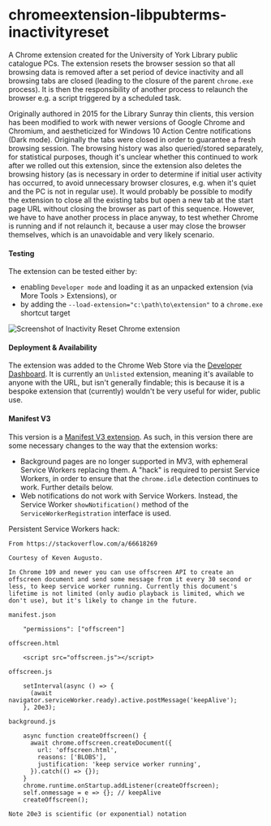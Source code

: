 # chromeextension-libpubterms-inactivityreset

A Chrome extension created for the University of York Library public catalogue PCs. The extension resets the browser session so that all browsing data is removed after a set period of device inactivity and all browsing tabs are closed (leading to the closure of the parent `chrome.exe` process). It is then the responsibility of another process to relaunch the browser e.g. a script triggered by a scheduled task.

Originally authored in 2015 for the Library Sunray thin clients, this version has been modified to work with newer versions of Google Chrome and Chromium, and aestheticized for Windows 10 Action Centre notifications (Dark mode). Originally the tabs were closed in order to guarantee a fresh browsing session. The browsing history was also queried/stored separately, for statistical purposes,  though it's unclear whether this continued to work after we rolled out this extension, since the extension also deletes the browsing history (as is necessary in order to determine if initial user activity has occurred, to avoid unnecessary browser closures, e.g. when it's quiet and the PC is not in regular use). It would probably be possible to modify the extension to close all the existing tabs but open a new tab at the start page URL without closing the browser as part of this sequence. However, we have to have another process in place anyway, to test whether Chrome is running and if not relaunch it, because a user may close the browser themselves, which is an unavoidable and very likely scenario.

#### Testing
The extension can be tested either by:
- enabling `Developer mode` and loading it as an unpacked extension (via More Tools > Extensions), or
- by adding the `--load-extension="c:\path\to\extension"` to a `chrome.exe` shortcut target

![Screenshot of Inactivity Reset Chrome extension](https://lh3.googleusercontent.com/LRCgqrnpRKXh0gzKAjpmPgfFaEBdsUFmsdD_t0PqA1vVpuBGn_92Qsq8Ohso7ZX-jaEANhhUn6FAARNQOjF0mbXe=w640-h400-e365-rj-sc0x00ffffff)

#### Deployment & Availability
The extension was added to the Chrome Web Store via the [Developer Dashboard](https://chrome.google.com/webstore/devconsole). It is currently an `Unlisted` extension, meaning it's available to anyone with the URL, but isn't generally findable; this is because it is a bespoke extension that (currently) wouldn't be very useful for wider, public use.

#### Manifest V3
This version is a [Manifest V3 extension](https://developer.chrome.com/docs/extensions/mv3/intro/). As such, in this version there are some necessary changes to the way that the extension works:
- Background pages are no longer supported in MV3, with ephemeral Service Workers replacing them. A "hack" is required to persist Service Workers, in order to ensure that the `chrome.idle` detection continues to work. Further details below.
- Web notifications do not work with Service Workers. Instead, the Service Worker `showNotification()` method of the `ServiceWorkerRegistration` interface is used.

Persistent Service Workers hack:
```
From https://stackoverflow.com/a/66618269

Courtesy of Keven Augusto.

In Chrome 109 and newer you can use offscreen API to create an offscreen document and send some message from it every 30 second or less, to keep service worker running. Currently this document's lifetime is not limited (only audio playback is limited, which we don't use), but it's likely to change in the future.

manifest.json

    "permissions": ["offscreen"]

offscreen.html

    <script src="offscreen.js"></script>

offscreen.js

    setInterval(async () => {
      (await navigator.serviceWorker.ready).active.postMessage('keepAlive');
    }, 20e3);

background.js

    async function createOffscreen() {
      await chrome.offscreen.createDocument({
        url: 'offscreen.html',
        reasons: ['BLOBS'],
        justification: 'keep service worker running',
      }).catch(() => {});
    }
    chrome.runtime.onStartup.addListener(createOffscreen);
    self.onmessage = e => {}; // keepAlive
    createOffscreen();

Note 20e3 is scientific (or exponential) notation
```
